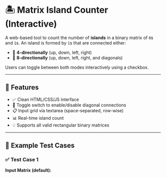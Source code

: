 # 🏝️ Matrix Island Counter (Interactive)

A web-based tool to count the number of **islands** in a binary matrix of `0`s and `1`s. An island is formed by `1`s that are connected either:

- 🔲 **4-directionally** (up, down, left, right)
- 🔄 **8-directionally** (up, down, left, right, and diagonals)

Users can toggle between both modes interactively using a checkbox.

---

## 🚀 Features

- ✅ Clean HTML/CSS/JS interface
- 🔘 Toggle switch to enable/disable diagonal connections
- 📋 Input grid via textarea (space-separated, row-wise)
- 📊 Real-time island count
- 💡 Supports all valid rectangular binary matrices

---

## 🧪 Example Test Cases

### ✅ Test Case 1

**Input Matrix (default):**
